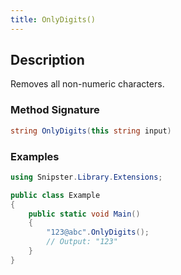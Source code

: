 ```yaml
---
title: OnlyDigits()
---
```


## Description
Removes all non-numeric characters.

### Method Signature

```csharp
string OnlyDigits(this string input)
```
### Examples

```csharp
using Snipster.Library.Extensions;

public class Example
{
    public static void Main()
    {
        "123@abc".OnlyDigits();  
        // Output: "123"
    }
}
```